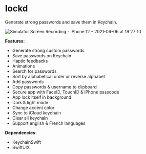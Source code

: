 # lockd
Generate strong passwords and save them in Keychain.
 
![Simulator Screen Recording - iPhone 12 - 2021-06-06 at 19 27 10](https://user-images.githubusercontent.com/61360545/120934117-516c2700-c6fd-11eb-8890-acaea44d61d5.gif)

**Features:**  

- Generate strong custom passwords  
- Save passwords on Keychain  
- Haptic feedbacks
-  Animations
- Search for passwords  
- Sort by alphabetical order or reverse alphabet   
- Add passwords  
- Copy passwords & username to clipboard  
- Secure app with FaceID, TouchID & iPhone passcode
- App lock itself in background   
- Dark & light mode
- Change accent color 
- Sync to iCloud keychain
- Clear all keychain  
- Support english & French languages

**Dependencies:**  

- KeychainSwift  
- SwiftUIX  

